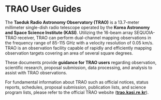 # TRAO User Guides

<!-- start index page -->
The **Taeduk Radio Astronomy Observatory (TRAO)** is a 13.7-meter millimeter single-dish radio telescope operated by the **Korea Astronomy and Space Science Institute (KASI)**. Utilizing the 16-beam array SEQUOIA-TRAO receiver, TRAO can perform dual-channel mapping observations in the frequency range of 85-115 GHz with a velocity resolution of 0.05 km/s. TRAO is an observation facility capable of rapidly and efficiently mapping observation targets covering an area of several square degrees.

These documents provide **guidance for TRAO users** regarding observation, scientific research, proposal submission, data processing, and analysis to assist with TRAO observations.

For fundamental information about TRAO such as official notices, status reports, schedules, proposal submission, publication lists, and science program lists, please refer to the official TRAO website ([**trao.kasi.re.kr**](https://trao.kasi.re.kr)).
<!-- end index page -->